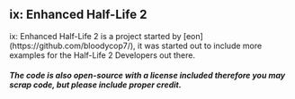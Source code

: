 <h2>ix: Enhanced Half-Life 2</h2>
ix: Enhanced Half-Life 2 is a project started by [eon](https://github.com/bloodycop7/), it was started out to include more examples for the Half-Life 2 Developers out there.
<h5>The code is also open-source with a license included therefore you may scrap code, but please include proper credit.</h5>
